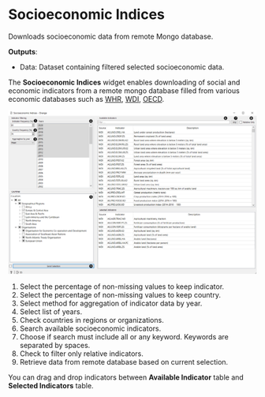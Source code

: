 Socioeconomic Indices
=====================

Downloads socioeconomic data from remote Mongo database.

**Outputs**:

- Data: Dataset containing filtered selected socioeconomic data.

The **Socioeconomic Indices** widget enables downloading of social and economic indicators from
a remote mongo database filled from various economic databases such as [WHR](https://worldhappiness.report/), 
[WDI](https://data.worldbank.org/), [OECD](https://stats.oecd.org/).

![Preview of widget](./images/socioeconomic-indices.png)


1. Select the percentage of non-missing values to keep indicator.
2. Select the percentage of non-missing values to keep country.
3. Select method for aggregation of indicator data by year.
4. Select list of years.
5. Check countries in regions or organizations.
6. Search available socioeconomic indicators.
7. Choose if search must include all or any keyword. Keywords are separated by spaces.
8. Check to filter only relative indicators.
9. Retrieve data from remote database based on current selection.

You can drag and drop indicators between **Available Indicator** table and **Selected Indicators** table.
